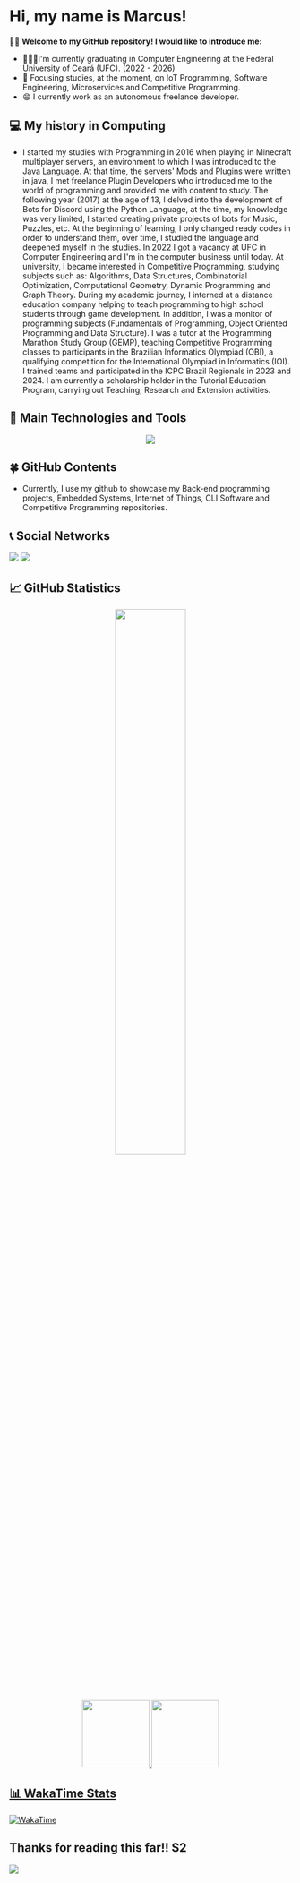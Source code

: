 # Hi, my name is Marcus!

🙋‍♂️ **Welcome to my GitHub repository! I would like to introduce me:**<br/>
- 👨🏼‍🎓I'm currently graduating in Computer Engineering at the Federal University of Ceará (UFC). (2022 - 2026)
- 🌱 Focusing studies, at the moment, on IoT Programming, Software Engineering, Microservices and Competitive Programming.
- 😄 I currently work as an autonomous freelance developer.

## 💻 **My history in Computing**<br/>
 - I started my studies with Programming in 2016 when playing in Minecraft multiplayer servers, an environment to which I was introduced to the Java Language. At that time, the servers' Mods and Plugins were written in java, I met freelance Plugin Developers who introduced me to the world of programming and provided me with content to study. The following year (2017) at the age of 13, I delved into the development of Bots for Discord using the Python Language, at the time, my knowledge was very limited, I started creating private projects of bots for Music, Puzzles, etc. At the beginning of learning, I only changed ready codes in order to understand them, over time, I studied the language and deepened myself in the studies. In 2022 I got a vacancy at UFC in Computer Engineering and I'm in the computer business until today. At university, I became interested in Competitive Programming, studying subjects such as: Algorithms, Data Structures, Combinatorial Optimization, Computational Geometry, Dynamic Programming and Graph Theory. During my academic journey, I interned at a distance education company helping to teach programming to high school students through game development. In addition, I was a monitor of programming subjects (Fundamentals of Programming, Object Oriented Programming and Data Structure). I was a tutor at the Programming Marathon Study Group (GEMP), teaching Competitive Programming classes to participants in the Brazilian Informatics Olympiad (OBI), a qualifying competition for the International Olympiad in Informatics (IOI). I trained teams and participated in the ICPC Brazil Regionals in 2023 and 2024. I am currently a scholarship holder in the Tutorial Education Program, carrying out Teaching, Research and Extension activities.

## 🔭 **Main Technologies and Tools**<br/>
<div align="center">
 <p align="center">
   <img src="https://skillicons.dev/icons?i=java,spring,postgres,mongodb,redis,kafka,vue,linux" />
 </p>
</div> 
 
## 🍀 **GitHub Contents**<br/>
- Currently, I use my github to showcase my Back-end programming projects, Embedded Systems, Internet of Things, CLI Software and Competitive Programming repositories.

 ## 📞 **Social Networks**<br/>
<div>
   <a href = "mailto:marcusnogueiraa@gmail.com"><img src="https://img.shields.io/badge/Gmail-D14836?style=for-the-badge&logo=gmail&logoColor=white" target="_blank"></a>
   <a href="https://www.linkedin.com/in/marcusnogueiraa" target="_blank"><img src="https://img.shields.io/badge/-LinkedIn-%230077B5?style=for-the-badge&logo=linkedin&logoColor=white" target="_blank"></a>
<div/>
   
## 📈 **GitHub Statistics**
<div align='center'>
   <img width="50%"src="https://streak-stats.demolab.com?user=marcusnogueiraa&theme=dracula" />
</div>
<div align='center'>
   <a href="https://github.com/marcusnogueiraa">
   <img height="120em" src="https://github-readme-stats.vercel.app/api/top-langs/?username=marcusnogueiraa&layout=compact&langs_count=7&theme=dracula"/>
    <img height="120em" src="https://github-readme-stats.vercel.app/api?username=marcusnogueiraa&show_icons=true&theme=dracula&include_all_commits=true&count_private=true"/>
</div>

## 📊 WakaTime Stats
 [![WakaTime](https://github-readme-stats.vercel.app/api/wakatime?username=d7f79dff-4aac-472f-bf8a-6049c608d685&layout=compact&theme=dark)](https://wakatime.com/@d7f79dff-4aac-472f-bf8a-6049c608d685)

## **Thanks for reading this far!! S2**<br/>
<img src="https://media2.giphy.com/media/3o6Mb9rUQ5v4ZnBbzO/giphy.gif?cid=790b76110776fb7d0a9c28ffeb289c213502a1f0d7869d79&rid=giphy.gif&ct=g">


